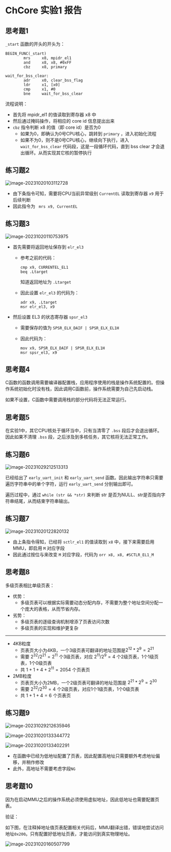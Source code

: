 # ChCore 实验1 报告

## 思考题1

`_start` 函数的开头的开头为：

```
BEGIN_FUNC(_start)
        mrs     x8, mpidr_el1
        and     x8, x8, #0xFF
        cbz     x8, primary
       
wait_for_bss_clear:
        adr     x0, clear_bss_flag
        ldr     x1, [x0]
        cmp     x1, #0
        bne     wait_for_bss_clear
```

流程说明：

* 首先将 mpidr_el1 的值读取到寄存器 x8 中
* 然后通过掩码操作，将相应的 core id 信息提出出来
* `cbz` 指令判断 x8 的值（即 core id）是否为0
  * 如果为0，即确认为0号CPU核心，跳转到 `primary` ，进入初始化流程
  * 如果不为0，则不是0号CPU核心，继续向下执行，进入 `wait_for_bss_clear` 代码段，这是一段循环代码，直到 bss clear 才会退出循环。从而实现其它核的暂停执行



## 练习题2

![image-20231020103112728](./img/image-20231020103112728.png)

* 由下条指令可知，需要将CPU当前异常级别 `CurrentEL` 读取到寄存器 `x9` 用于后续判断
* 因此指令为 ` mrs x9, CurrentEL`



## 练习题3

![image-20231020110753975](./img/image-20231020110753975.png)

* 首先需要将返回地址保存到 `elr_el3`

  * 参考之前的代码：

    ```
    cmp x9, CURRENTEL_EL1
    beq .Ltarget
    ```

    知道返回地址为 `.Ltarget`

  * 因此设置 `elr_el3` 的代码为：

    ```
    adr x9, .Ltarget
    msr elr_el3, x9
    ```

* 然后设置 EL3 的状态寄存器 `spsr_el3`

  * 需要保存的值为 `SPSR_ELX_DAIF | SPSR_ELX_EL1H`

  * 因此代码为：

    ```
    mov x9, SPSR_ELX_DAIF | SPSR_ELX_EL1H
    msr spsr_el3, x9
    ```



## 思考题4

C函数的函数调用需要编译器配置栈，应用程序使用的栈是操作系统配置的。但操作系统初始化时没有栈，因此调用C函数前，操作系统需要为自己先启动栈。

如果不设置，C函数中需要调用栈的部分代码将无法正常运行。



## 思考题5

在实验1中，其它CPU核处于循环当中，只有当清零了 `.bss` 段后才会退出循环。因此如果不清理 `.bss` 段，之后涉及到多核任务，其它核将无法正常工作。



## 练习题6

![image-20231029212513313](./img/image-20231029212513313.png)

已经给出了 `early_uart_init` 和 `early_uart_send` 函数。因此输出字符串只需要遍历字符串中的单个字符，运行 `early_uart_send` 分别输出即可。

遍历过程中，通过 `while (str && *str)` 来判断 str 是否为NULL、str是否指向字符串结尾，从而结束字符串输出。



## 练习题7

![image-20231020122820132](./img/image-20231020122820132.png)

* 由上条指令得知，已经将 `sctlr_el1` 的值读取到 `x8` 中，接下来需要启用MMU，即启用 `M` 对应字段
* 因此通过按位与来改变 `M` 对应字段，代码为 `orr x8, x8, #SCTLR_EL1_M`



## 思考题8

多级页表相比单级页表：

* 优势：
  * 多级页表可以根据实际需要动态分配内存，不需要为整个地址空间分配一个庞大的表格，从而节省内存。
* 劣势：
  * 多级页表的逐级查询机制增添了页表访问次数
  * 多级页表的实现和维护更复杂

---

* 4KB粒度
  * 页表页大小为4KB，一个3级页表可翻译的地址范围是$2^{12}*2^9=2^{21}$
  * 需要 $2^{32} / 2^{21} = 2^{11}$ 个3级页表，对应 $2^{11}/2^9=4$ 个2级页表，1个1级页表，1个0级页表
  * 共 $1+1+4+2^{11} = 2054$ 个页表页
* 2MB粒度
  * 页表页大小为2MB，一个2级页表可翻译的地址范围是 $2^{21} * 2^9 = 2^{30}$
  * 需要 $2^{32} / 2^{30} = 4$ 个2级页表，对应1个1级页表，1个0级页表
  * 共 $1 + 1 + 4 = 6$ 个页表页



## 练习题9

![image-20231029212635946](./img/image-20231029212635946.png)

![image-20231020133344772](./img/image-20231020133344772.png)

![image-20231020133402291](./img/image-20231020133402291.png)

* 在函数中已经为低地址配置了页表，因此配置高地址只需要额外考虑地址偏移，并稍作修改
* 此外，高地址不需要考虑字段`NG`          



## 思考题10

因为在启动MMU之后的操作系统必须使用虚拟地址，因此低地址也需要配置页表。

验证：

如下图，在注释掉地址值页表配置相关代码后，MMU翻译出错，错误地尝试访问地址`0x200`。只有配置好低地址页表，才能访问到真实物理地址。

![image-20231020160507799](./img/image-20231020160507799.png)